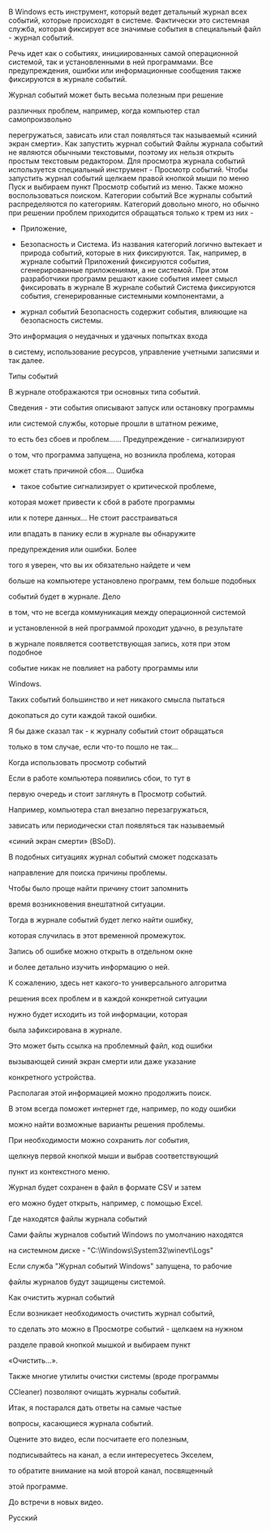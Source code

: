 В Windows есть инструмент, который ведет детальный
журнал всех событий, которые происходят в системе.
Фактически это системная служба, которая фиксирует
все значимые события в специальный файл - журнал
событий.

Речь идет как о событиях, инициированных самой операционной
системой, так и установленными в ней программами.
Все предупреждения, ошибки или информационные сообщения также фиксируются в журнале событий.

Журнал событий может быть весьма полезным при решение

различных проблем, например, когда компьютер стал самопроизвольно

перегружаться, зависать или стал появляться так
называемый «синий экран смерти».
Как запустить журнал событий
Файлы журнала событий не являются обычными текстовыми, поэтому их нельзя открыть простым текстовым редактором.
Для просмотра журнала событий используется специальный инструмент - Просмотр событий.
Чтобы запустить журнал событий щелкаем правой
кнопкой мыши по меню Пуск и выбираем пункт Просмотр
событий из меню.
Также можно воспользоваться поиском.
Категории событий Все журналы событий распределяются
по категориям.
Категорий довольно много, но обычно при решении проблем приходится обращаться только к трем из них - 

- Приложение,
- Безопасность и Система.
Из названия категорий логично вытекает и природа событий,
которые в них фиксируются.
	Так, например, в журнале событий Приложений фиксируются события, сгенерированные приложениями, а не системой.
При этом разработчики программ решают какие события имеет
смысл фиксировать в журнале
	В журнале событий Система фиксируются события, сгенерированные системными компонентами, а 
	
- журнал событий Безопасность
	содержит события, влияющие на безопасность системы.

Это информация о неудачных и удачных попытках входа

в систему, использование ресурсов, управление учетными записями и так далее.

Типы событий

В журнале отображаются три основных типа событий.

Сведения - эти события описывают запуск или остановку программы

или системой службы, которые прошли в штатном режиме,

то есть без сбоев и проблем…… Предупреждение - сигнализируют

о том, что программа запущена, но возникла проблема, которая

может стать причиной сбоя…. Ошибка

- такое событие сигнализирует о критической проблеме,

которая может привести к сбой в работе программы

или к потере данных… Не стоит расстраиваться

или впадать в панику если в журнале вы обнаружите

предупреждения или ошибки. Более

того я уверен, что вы их обязательно найдете и чем

больше на компьютере установлено программ, тем больше подобных

событий будет в журнале. Дело

в том, что не всегда коммуникация между операционной системой

и установленной в ней программой проходит удачно, в результате

в журнале появляется соответствующая запись, хотя при этом подобное

событие никак не повлияет на работу программы или

Windows.

Таких событий большинство и нет никакого смысла пытаться

докопаться до сути каждой такой ошибки.

Я бы даже сказал так - к журналу событий стоит обращаться

только в том случае, если что-то пошло не так…

Когда использовать просмотр событий

Если в работе компьютера появились сбои, то тут в

первую очередь и стоит заглянуть в Просмотр событий.

Например, компьютера стал внезапно перезагружаться,

зависать или периодически стал появляться так называемый

«синий экран смерти» (BSoD).

В подобных ситуациях журнал событий сможет подсказать

направление для поиска причины проблемы.

Чтобы было проще найти причину стоит запомнить

время возникновения внештатной ситуации.

Тогда в журнале событий будет легко найти ошибку,

которая случилась в этот временной промежуток.

Запись об ошибке можно открыть в отдельном окне

и более детально изучить информацию о ней.

К сожалению, здесь нет какого-то универсального алгоритма

решения всех проблем и в каждой конкретной ситуации

нужно будет исходить из той информации, которая

была зафиксирована в журнале.

Это может быть ссылка на проблемный файл, код ошибки

вызывающей синий экран смерти или даже указание

конкретного устройства.

Располагая этой информацией можно продолжить поиск.

В этом всегда поможет интернет где, например, по коду ошибки

можно найти возможные варианты решения проблемы.

При необходимости можно сохранить лог события,

щелкнув первой кнопкой мыши и выбрав соответствующий

пункт из контекстного меню.

Журнал будет сохранен в файл в формате CSV и затем

его можно будет открыть, например, с помощью Excel.

Где находятся файлы журнала событий

Сами файлы журналов событий Windows по умолчанию находятся

на системном диске - "C:\Windows\System32\winevt\Logs\"

Если служба "Журнал событий Windows" запущена, то рабочие

файлы журналов будут защищены системой.

Как очистить журнал событий

Если возникает необходимость очистить журнал событий,

то сделать это можно в Просмотре событий - щелкаем на нужном

разделе правой кнопкой мышкой и выбираем пункт

«Очистить…».

Также многие утилиты очистки системы (вроде программы

CCleaner) позволяют очищать журналы событий.

Итак, я постарался дать ответы на самые частые

вопросы, касающиеся журнала событий.

Оцените это видео, если посчитаете его полезным,

подписывайтесь на канал, а если интересуетесь Экселем,

то обратите внимание на мой второй канал, посвященный

этой программе.

До встречи в новых видео.

Русский